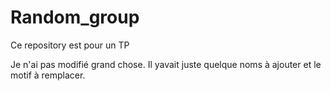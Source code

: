 # Random_group
Ce repository est pour un TP

Je n'ai pas modifié grand chose. Il yavait juste quelque noms à ajouter et le motif à remplacer.
